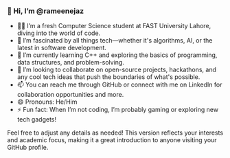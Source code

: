 ### 👋 Hi, I’m @rameenejaz

- 🧑‍💻 I’m a fresh Computer Science student at FAST University Lahore, diving into the world of code.
- 👀 I’m fascinated by all things tech—whether it's algorithms, AI, or the latest in software development.
- 🌱 I’m currently learning C++ and exploring the basics of programming, data structures, and problem-solving.
- 💞️ I’m looking to collaborate on open-source projects, hackathons, and any cool tech ideas that push the boundaries of what's possible.
- 📫 You can reach me through GitHub or connect with me on LinkedIn for collaboration opportunities and more.
- 😄 Pronouns: He/Him
- ⚡ Fun fact: When I’m not coding, I’m probably gaming or exploring new tech gadgets!

Feel free to adjust any details as needed! This version reflects your interests and academic focus, making it a great introduction to anyone visiting your GitHub profile.
